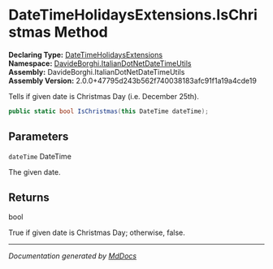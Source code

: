 ﻿<!--  
  <auto-generated>   
    The contents of this file were generated by a tool.  
    Changes to this file may be list if the file is regenerated  
  </auto-generated>   
-->

# DateTimeHolidaysExtensions.IsChristmas Method

**Declaring Type:** [DateTimeHolidaysExtensions](../index.md)  
**Namespace:** [DavideBorghi.ItalianDotNetDateTimeUtils](../../index.md)  
**Assembly:** DavideBorghi.ItalianDotNetDateTimeUtils  
**Assembly Version:** 2.0.0+47795d243b562f740038183afc91f1a19a4cde19

Tells if given date is Christmas Day (i.e. December 25th).

```csharp
public static bool IsChristmas(this DateTime dateTime);
```

## Parameters

`dateTime`  DateTime

The given date.

## Returns

bool

True if given date is Christmas Day; otherwise, false.

___

*Documentation generated by [MdDocs](https://github.com/ap0llo/mddocs)*
